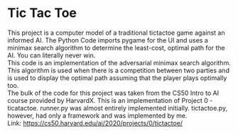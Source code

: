 # Tic Tac Toe
This project is a computer model of a traditional tictactoe game against an informed AI. The Python Code imports pygame for the UI and uses a minimax search algorithm to determine the least-cost, optimal path for the AI. You can literally never win. </br>
This code is an implementation of the adversarial minimax search algorithm. This algorithm is used when there is a competition between two parties and is used to display the optimal path assuming that the player plays optimally too. </br>
The bulk of the code for this project was taken from the CS50 Intro to AI course provided by HarvardX. This is an implementation of Project 0 - ticatactoe. runner.py was almost entirely implemented initially. tictactoe.py, however, had only a framework and was implemented by me. </br>
Link: https://cs50.harvard.edu/ai/2020/projects/0/tictactoe/
